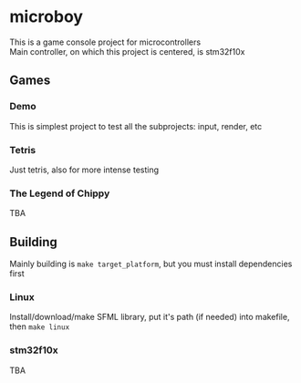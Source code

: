 # microboy
This is a game console project for microcontrollers  
Main controller, on which this project is centered, is stm32f10x
## Games
### Demo
This is simplest project to test all the subprojects: input, render, etc  
### Tetris
Just tetris, also for more intense testing
### The Legend of Chippy
TBA

## Building
Mainly building is `make target_platform`, but you must install dependencies first
### Linux
Install/download/make SFML library, put it's path (if needed) into makefile, then `make linux`
### stm32f10x
TBA